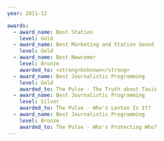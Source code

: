 ```yaml
---
year: 2011-12

awards:
  - award_name: Best Station
    level: Gold
  - award_name: Best Marketing and Station Sound
    level: Gold
  - award_name: Best Newcomer
    level: Bronze
    awarded_to: <strong>Unknown</strong>
  - award_name: Best Journalistic Programming
    level: Gold
    awarded_to: The Pulse - The Truth about Taxis
  - award_name: Best Journalistic Programming
    level: Silver
    awarded_to: The Pulse - Who's Lenton Is It?
  - award_name: Best Journalistic Programming
    level: Bronze
    awarded_to: The Pulse - Who's Protecting Who?
---
```

